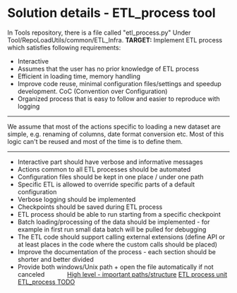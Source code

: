 # Solution details - ETL_process tool
In Tools repository, there is a file called "etl_process.py" Under Tool/RepoLoadUtils/common/ETL_Infra.
****TARGET:****
Implement ETL process which satisfies following requirements:
- Interactive
- Assumes that the user has no prior knowledge of ETL process
- Efficient in loading time, memory handling
- Improve code reuse, minimal configuration files/settings and speedup development. CoC (Convention over Configuration)
- Organized process that is easy to follow and easier to reproduce with logging
****
We assume that most of the actions specific to loading a new dataset are simple,
e.g. renaming of columns, date format conversion etc. Most of this logic can't be reused and most of the time is to define them.
****
- Interactive part should have verbose and informative messages
- Actions common to all ETL processes should be automated
- Configuration files should be kept in one place / under one path
- Specific ETL is allowed to override specific parts of a default configuration
- Verbose logging should be implemented
- Checkpoints should be saved during ETL process
- ETL process should be able to run starting from a specific checkpoint
- Batch loading/processing of the data should be implemented - for example in first run small data batch will be pulled for debugging
- The ETL code should support calling external extensions (define API or at least places in the code where the custom calls should be placed)
- Improve the documentation of the process - each section should be shorter and better divided
- Provide both windows/Unix path + open the file automatically if not canceled            
[High level - important paths/structure](High%20level%20-%20important%20paths_structure)
[ETL process unit](Howto%20guide%20to%20some%20ETL%20elements/ETL%20process%20unit)
[ETL_process TODO](ETL_process%20TODO)
 
